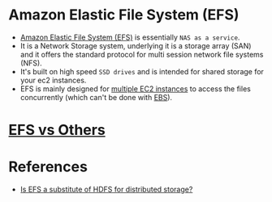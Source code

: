 
# Amazon Elastic File System (EFS)
- [Amazon Elastic File System (EFS)](https://docs.aws.amazon.com/efs/latest/ug/whatisefs.html) is essentially `NAS as a service`.
- It is a Network Storage system, underlying it is a storage array (SAN) and it offers the standard protocol for multi session network file systems (NFS).
- It's built on high speed `SSD drives` and is intended for shared storage for your ec2 instances.
- EFS is mainly designed for [multiple EC2 instances](../../3_ComputeServices/AmazonEC2) to access the files concurrently (which can't be done with [EBS](../1_BlockStorageTypes/AmazonEBS.md)).

# [EFS vs Others](../S3vsEBSvsEFS.md)

# References
- [Is EFS a substitute of HDFS for distributed storage?](https://stackoverflow.com/questions/60698924/is-efs-a-substitute-of-hdfs-for-distributed-storage)